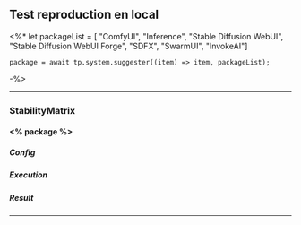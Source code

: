 ## Test reproduction en local
<%*
let packageList = [
	"ComfyUI", 
	"Inference", 
	"Stable Diffusion WebUI", 
	"Stable Diffusion WebUI Forge", 
	"SDFX", 
	"SwarmUI", 
	"InvokeAI"]

	package = await tp.system.suggester((item) => item, packageList);
-%>

---
### StabilityMatrix 

#### <% package %> 
##### Config
##### Execution
##### Result


---
